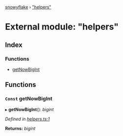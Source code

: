 [snowyflake](../README.md) › ["helpers"](_helpers_.md)

# External module: "helpers"

## Index

### Functions

* [getNowBigInt](_helpers_.md#const-getnowbigint)

## Functions

### `Const` getNowBigInt

▸ **getNowBigInt**(): *bigint*

*Defined in [helpers.ts:1](https://github.com/negezor/snowyflake/blob/d888ffb/src/helpers.ts#L1)*

**Returns:** *bigint*
